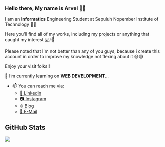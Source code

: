 ### Hello there, My name is Arvel 🥰🥰

I am an **Informatics** Engineering Student at Sepuluh Nopember Institute of Technology 🏢🏢

Here you'll find all of my works, including my projects or anything that caught my interest 💻🎶🎵

Please noted that I'm not better than any of you guys, because i create this account in order to improve my knowledge not flexing about it 😅😅

Enjoy your visit folks!!

📙 I’m currently learning on **WEB DEVELOPMENT**...

- 📫 You can reach me via:
    - [📘 Linkedin](https://www.linkedin.com/in/arvelgavrilla/)  
    - [📷 Instagram](https://www.instagram.com/arvel_gav/)
    - [🌐 Blog](https://arvelrgavrilla.blogspot.com/)
    - [📧 E-Mail](mailto:arvel.gavrilla@gmail.com)
     
## GitHub Stats
<p>
  <img src="https://github-readme-stats.vercel.app/api/top-langs/?username=LevraGav&hide_border=true&hide=html,css&theme=tokyonight" />
  <img src="https://github-readme-stats.vercel.app/api?username=LevraGav&line_height=27&count_private=true&hide_border=true&show_icons=true&theme=tokyonight%22%3E
</p>
